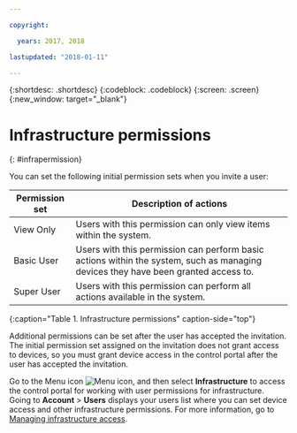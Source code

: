 ```yaml
---

copyright:

  years: 2017, 2018

lastupdated: "2018-01-11"

---
```


{:shortdesc: .shortdesc}
{:codeblock: .codeblock}
{:screen: .screen}
{:new_window: target="_blank"}

# Infrastructure permissions
{: #infrapermission}

You can set the following initial permission sets when you invite a user:

| Permission set | Description of actions |
|---------------------------|------------------------|
|View Only | Users with this permission can only view items within the system.|
|Basic User | Users with this permission can perform basic actions within the system, such as managing devices they have been granted access to. |
|Super User | Users with this permission can perform all actions available in the system. |
{:caption="Table 1. Infrastructure permissions" caption-side="top"}

Additional permissions can be set after the user has accepted the invitation. The initial permission set assigned on the invitation does not grant access to devices, so you must grant device access in the control portal after the user has accepted the invitation.

Go to the Menu icon ![Menu icon](../icons/icon_hamburger.svg), and then select **Infrastructure** to access the control portal for working with user permissions for infrastructure. Going to **Account** &gt; **Users** displays your users list where you can set device access and other infrastructure permissions. For more information, go to [Managing infrastructure access](/docs/iam/mnginfra.html#managing-infrastructure-access).
